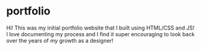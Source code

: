 # portfolio
Hi! This was my initial portfolio website that I built using HTML/CSS and JS! I love documenting my process and I find it super encouraging to look back over the years of my growth as a designer! 
